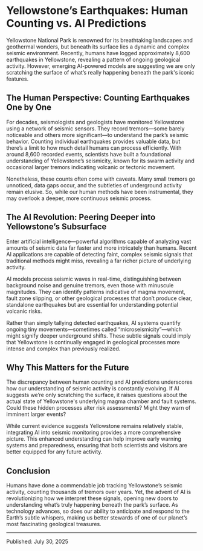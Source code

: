 # Yellowstone’s Earthquakes: Human Counting vs. AI Predictions

Yellowstone National Park is renowned for its breathtaking landscapes and geothermal wonders, but beneath its surface lies a dynamic and complex seismic environment. Recently, humans have logged approximately 8,600 earthquakes in Yellowstone, revealing a pattern of ongoing geological activity. However, emerging AI-powered models are suggesting we are only scratching the surface of what’s really happening beneath the park's iconic features.

## The Human Perspective: Counting Earthquakes One by One

For decades, seismologists and geologists have monitored Yellowstone using a network of seismic sensors. They record tremors—some barely noticeable and others more significant—to understand the park’s seismic behavior. Counting individual earthquakes provides valuable data, but there’s a limit to how much detail humans can process efficiently. With around 8,600 recorded events, scientists have built a foundational understanding of Yellowstone’s seismicity, known for its swarm activity and occasional larger tremors indicating volcanic or tectonic movement.

Nonetheless, these counts often come with caveats. Many small tremors go unnoticed, data gaps occur, and the subtleties of underground activity remain elusive. So, while our human methods have been instrumental, they may overlook a deeper, more continuous seismic process.

## The AI Revolution: Peering Deeper into Yellowstone’s Subsurface

Enter artificial intelligence—powerful algorithms capable of analyzing vast amounts of seismic data far faster and more intricately than humans. Recent AI applications are capable of detecting faint, complex seismic signals that traditional methods might miss, revealing a far richer picture of underlying activity.

AI models process seismic waves in real-time, distinguishing between background noise and genuine tremors, even those with minuscule magnitudes. They can identify patterns indicative of magma movement, fault zone slipping, or other geological processes that don’t produce clear, standalone earthquakes but are essential for understanding potential volcanic risks.

Rather than simply tallying detected earthquakes, AI systems quantify ongoing tiny movements—sometimes called “microseismicity”—which might signify deeper underground shifts. These subtle signals could imply that Yellowstone is continually engaged in geological processes more intense and complex than previously realized.

## Why This Matters for the Future

The discrepancy between human counting and AI predictions underscores how our understanding of seismic activity is constantly evolving. If AI suggests we’re only scratching the surface, it raises questions about the actual state of Yellowstone's underlying magma chamber and fault systems. Could these hidden processes alter risk assessments? Might they warn of imminent larger events?

While current evidence suggests Yellowstone remains relatively stable, integrating AI into seismic monitoring provides a more comprehensive picture. This enhanced understanding can help improve early warning systems and preparedness, ensuring that both scientists and visitors are better equipped for any future activity.

## Conclusion

Humans have done a commendable job tracking Yellowstone’s seismic activity, counting thousands of tremors over years. Yet, the advent of AI is revolutionizing how we interpret these signals, opening new doors to understanding what’s truly happening beneath the park’s surface. As technology advances, so does our ability to anticipate and respond to the Earth’s subtle whispers, making us better stewards of one of our planet’s most fascinating geological treasures.

---

Published: July 30, 2025
